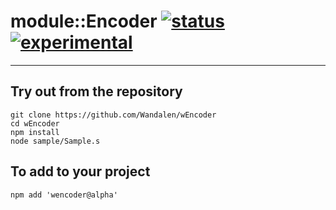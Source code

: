
# module::Encoder  [![status](https://github.com/Wandalen/wEncoder/workflows/publish/badge.svg)](https://github.com/Wandalen/wEncoder/actions?query=workflow%3Apublish) [![experimental](https://img.shields.io/badge/stability-experimental-orange.svg)](https://github.com/emersion/stability-badges#experimental)

___

## Try out from the repository
```
git clone https://github.com/Wandalen/wEncoder
cd wEncoder
npm install
node sample/Sample.s
```

## To add to your project
```
npm add 'wencoder@alpha'
```




